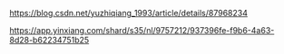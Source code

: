 https://blog.csdn.net/yuzhiqiang_1993/article/details/87968234

https://app.yinxiang.com/shard/s35/nl/9757212/937396fe-f9b6-4a63-8d28-b62234751b25